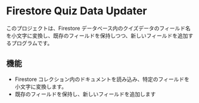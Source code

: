 # Firestore Quiz Data Updater

このプロジェクトは、Firestore データベース内のクイズデータのフィールド名を小文字に変換し、既存のフィールドを保持しつつ、新しいフィールドを追加するプログラムです。

## 機能

- Firestore コレクション内のドキュメントを読み込み、特定のフィールドを小文字に変換します。
- 既存のフィールドを保持し、新しいフィールドを追加します
